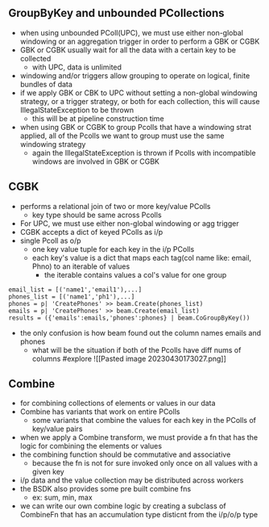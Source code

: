 ## GroupByKey and unbounded PCollections
- when using unbounded PColl(UPC), we must use either non-global windowing or an aggregation trigger in order to perform a GBK or CGBK
- GBK or CGBK usually wait for all the data with a certain key to be collected
	- with UPC, data is unlimited
- windowing and/or triggers allow grouping to operate on logical, finite bundles of data
- if we apply GBK or CBK to UPC without setting a non-global windowing strategy, or a trigger strategy, or both for each collection, this will cause IllegalStateException to be thrown
	- this will be at pipeline construction time
- when using GBK or CGBK to group Pcolls that have a windowing strat applied, all of the Pcolls we want to group must use the same windowing strategy
	- again the IllegalStateException is thrown if Pcolls with incompatible windows are involved in GBK or CGBK

## CGBK
- performs a relational join of two or more key/value PColls
	- key type should be same across Pcolls
- For UPC, we must use either non-global windowing or agg trigger
- CGBK accepts a dict of keyed PColls as i/p
- single Pcoll as o/p
	- one key value tuple for each key in the i/p PColls
	- each key's value is a dict that maps each tag(col name like: email, Phno) to an iterable of values
		- the iterable contains values a col's value for one group
```
email_list = [('name1','email1'),...]
phones_list = [('name1','ph1'),...]
phones = p| 'CreatePhones' >> beam.Create(phones_list)
emails = p| 'CreatePhones' >> beam.Create(email_list)
results = ({'emails':emails,'phones':phones} | beam.CoGroupByKey())
```
- the only confusion is how beam found out the column names emails and phones
	- what will be the situation if both of the Pcolls have diff nums of columns #explore 
![[Pasted image 20230430173027.png]]

## Combine
- for combining collections of elements or values in our data
- Combine has variants that work on entire PColls
	- some variants that combine the values for each key in the PColls of key/value pairs
- when we apply a Combine transform, we must provide a fn that has the logic for combining the elements or values
- the combining function should be commutative and associative
	- because the fn is not for sure invoked only once on all values with a given key
- i/p data and the value collection may be distributed across workers
- the BSDK also provides some pre built combine fns
	- ex: sum, min, max
- we can write our own combine logic by creating a subclass of CombineFn that has an accumulation type disticnt from the i/p/o/p type